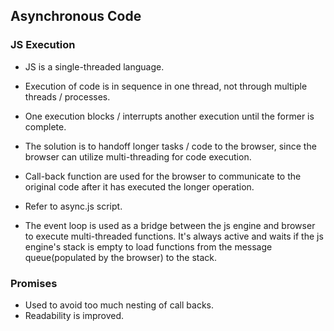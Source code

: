 ## Asynchronous Code

### JS Execution

- JS is a single-threaded language.
- Execution of code is in sequence in one thread, not through multiple threads / processes.
- One execution blocks / interrupts another execution until the former is complete.

- The solution is to handoff longer tasks / code to the browser, since the browser can utilize multi-threading for code execution.
- Call-back function are used for the browser to communicate to the original code after it has executed the longer operation.
- Refer to async.js script.

- The event loop is used as a bridge between the js engine and browser to execute multi-threaded functions. It's always active and waits if the js engine's stack is empty to load functions from the message queue(populated by the browser) to the stack.

### Promises

- Used to avoid too much nesting of call backs.
- Readability is improved.
